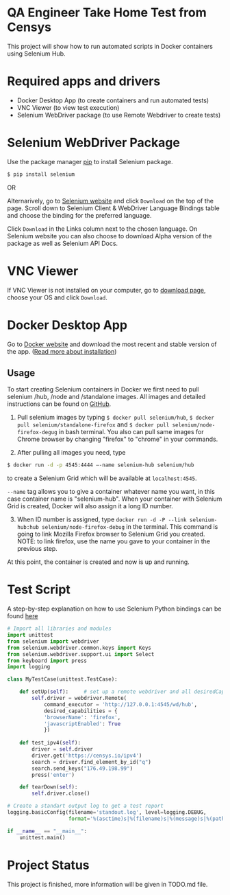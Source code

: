 # QA Engineer Take Home Test from Censys

This project will show how to run automated scripts in Docker containers using Selenium Hub.

# Required apps and drivers

- Docker Desktop App (to create containers and run automated tests)
- VNC Viewer (to view test execution)
- Selenium WebDriver package (to use Remote Webdriver to create tests)

# Selenium WebDriver Package

Use the package manager [pip](https://pip.pypa.io/en/stable/) to install Selenium package.

```bash
$ pip install selenium
```

OR 

Alternarively, go to [Selenium website](https://www.selenium.dev/) and click `Download` on the top of the page. 
Scroll down to Selenium Client & WebDriver Language Bindings table and choose the binding for the preferred language. 

Click `Download` in the Links column next to the chosen language. On Selenium website you can also choose to download Alpha version of the package as well as Selenium API Docs. 

# VNC Viewer

If VNC Viewer is not installed on your computer, go to [download page](https://www.realvnc.com/en/connect/download/viewer/), choose your OS and click `Download`.

# Docker Desktop App 

Go to [Docker website](https://www.docker.com/products/docker-desktop) and download the most recent and stable version of the app. 
([Read more about installation](https://docs.docker.com/desktop/))

## Usage

To start creating Selenium containers in Docker we first need to pull selenium /hub, /node and /standalone images. All images and detailed instructions can be found on [GitHub](https://github.com/SeleniumHQ/docker-selenium).

1. Pull selenium images by typing `$ docker pull selenium/hub`, `$ docker pull selenium/standalone-firefox` and `$ docker pull selenium/node-firefox-degug` in bash terminal. You also can pull same images for Chrome browser by changing "firefox" to "chrome" in your commands. 

2. After pulling all images you need, type 

```bash
$ docker run -d -p 4545:4444 —-name selenium-hub selenium/hub
``` 
to create a Selenium Grid which will be available at `localhost:4545`.

`--name` tag allows you to give a container whatever name you want, in this case container name is "selenium-hub". When your container with Selenium Grid is created, Docker will also assign it a long ID number. 

3. When ID number is assigned, type `docker run -d -P --link selenium-hub:hub selenium/node-firefox-debug` in the terminal. This command is going to link Mozilla Firefox browser to Selenium Grid you created. NOTE: to link firefox, use the name you gave to your container in the previous step. 

At this point, the container is created and now is up and running.

# Test Script 

A step-by-step explanation on how to use Selenium Python bindings can be found [here](https://selenium-python.readthedocs.io/getting-started.html#selenium-remote-webdriver) 

```python
# Import all libraries and modules 
import unittest
from selenium import webdriver
from selenium.webdriver.common.keys import Keys
from selenium.webdriver.support.ui import Select
from keyboard import press
import logging

class MyTestCase(unittest.TestCase):

    def setUp(self):     # set up a remote webdriver and all desiredCapabilities 
        self.driver = webdriver.Remote(
            command_executor = 'http://127.0.0.1:4545/wd/hub',
            desired_capabilities = {
            'browserName': 'firefox',
            'javascriptEnabled': True
            })
        
    def test_ipv4(self):    
        driver = self.driver
        driver.get('https://censys.io/ipv4')
        search = driver.find_element_by_id("q")
        search.send_keys("176.49.198.99")
        press('enter')

    def tearDown(self):
        self.driver.close()

# Create a standart output log to get a test report
logging.basicConfig(filename='standout.log', level=logging.DEBUG,
                    format='%(asctime)s|%(filename)s|%(message)s|%(pathname)s')

if __name__ == "__main__":
    unittest.main()
```

# Project Status

This project is finished, more information will be given in TODO.md file.
